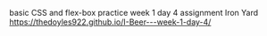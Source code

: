basic CSS and flex-box practice
week 1 day 4 assignment Iron Yard
https://thedoyles922.github.io/I-Beer---week-1-day-4/
